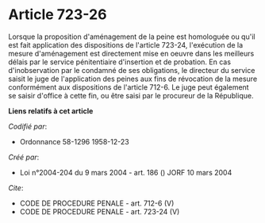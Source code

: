 # Article 723-26

Lorsque la proposition d'aménagement de la peine est homologuée ou qu'il est fait application des dispositions de l'article
723-24, l'exécution de la mesure d'aménagement est directement mise en oeuvre dans les meilleurs délais par le service
pénitentiaire d'insertion et de probation. En cas d'inobservation par le condamné de ses obligations, le directeur du service
saisit le juge de l'application des peines aux fins de révocation de la mesure conformément aux dispositions de l'article
712-6. Le juge peut également se saisir d'office à cette fin, ou être saisi par le procureur de la République.

**Liens relatifs à cet article**

_Codifié par_:

  - Ordonnance 58-1296 1958-12-23

_Créé par_:

  - Loi n°2004-204 du 9 mars 2004 - art. 186 () JORF 10 mars 2004

_Cite_:

  - CODE DE PROCEDURE PENALE - art. 712-6 (V)
  - CODE DE PROCEDURE PENALE - art. 723-24 (V)
